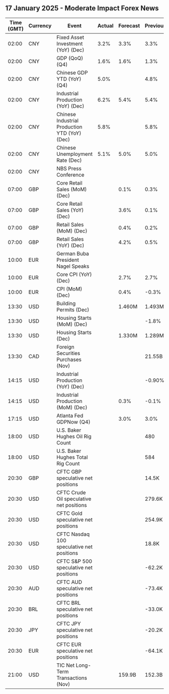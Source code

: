 ## 17 January 2025 - Moderate Impact Forex News

| Time (GMT) | Currency | Event | Actual | Forecast | Previous |
|------|----------|-------|--------|----------|----------|
| 02:00 | CNY | Fixed Asset Investment (YoY) (Dec) | 3.2% | 3.3% | 3.3% |
| 02:00 | CNY | GDP (QoQ) (Q4) | 1.6% | 1.6% | 1.3% |
| 02:00 | CNY | Chinese GDP YTD (YoY) (Q4) | 5.0% |  | 4.8% |
| 02:00 | CNY | Industrial Production (YoY) (Dec) | 6.2% | 5.4% | 5.4% |
| 02:00 | CNY | Chinese Industrial Production YTD (YoY) (Dec) | 5.8% |  | 5.8% |
| 02:00 | CNY | Chinese Unemployment Rate (Dec) | 5.1% | 5.0% | 5.0% |
| 02:00 | CNY | NBS Press Conference |  |  |  |
| 07:00 | GBP | Core Retail Sales (MoM) (Dec) |  | 0.1% | 0.3% |
| 07:00 | GBP | Core Retail Sales (YoY) (Dec) |  | 3.6% | 0.1% |
| 07:00 | GBP | Retail Sales (MoM) (Dec) |  | 0.4% | 0.2% |
| 07:00 | GBP | Retail Sales (YoY) (Dec) |  | 4.2% | 0.5% |
| 10:00 | EUR | German Buba President Nagel Speaks |  |  |  |
| 10:00 | EUR | Core CPI (YoY) (Dec) |  | 2.7% | 2.7% |
| 10:00 | EUR | CPI (MoM) (Dec) |  | 0.4% | -0.3% |
| 13:30 | USD | Building Permits (Dec) |  | 1.460M | 1.493M |
| 13:30 | USD | Housing Starts (MoM) (Dec) |  |  | -1.8% |
| 13:30 | USD | Housing Starts (Dec) |  | 1.330M | 1.289M |
| 13:30 | CAD | Foreign Securities Purchases (Nov) |  |  | 21.55B |
| 14:15 | USD | Industrial Production (YoY) (Dec) |  |  | -0.90% |
| 14:15 | USD | Industrial Production (MoM) (Dec) |  | 0.3% | -0.1% |
| 17:15 | USD | Atlanta Fed GDPNow (Q4) |  | 3.0% | 3.0% |
| 18:00 | USD | U.S. Baker Hughes Oil Rig Count |  |  | 480 |
| 18:00 | USD | U.S. Baker Hughes Total Rig Count |  |  | 584 |
| 20:30 | GBP | CFTC GBP speculative net positions |  |  | 14.5K |
| 20:30 | USD | CFTC Crude Oil speculative net positions |  |  | 279.6K |
| 20:30 | USD | CFTC Gold speculative net positions |  |  | 254.9K |
| 20:30 | USD | CFTC Nasdaq 100 speculative net positions |  |  | 18.8K |
| 20:30 | USD | CFTC S&P 500 speculative net positions |  |  | -62.2K |
| 20:30 | AUD | CFTC AUD speculative net positions |  |  | -73.4K |
| 20:30 | BRL | CFTC BRL speculative net positions |  |  | -33.0K |
| 20:30 | JPY | CFTC JPY speculative net positions |  |  | -20.2K |
| 20:30 | EUR | CFTC EUR speculative net positions |  |  | -64.1K |
| 21:00 | USD | TIC Net Long-Term Transactions (Nov) |  | 159.9B | 152.3B |
